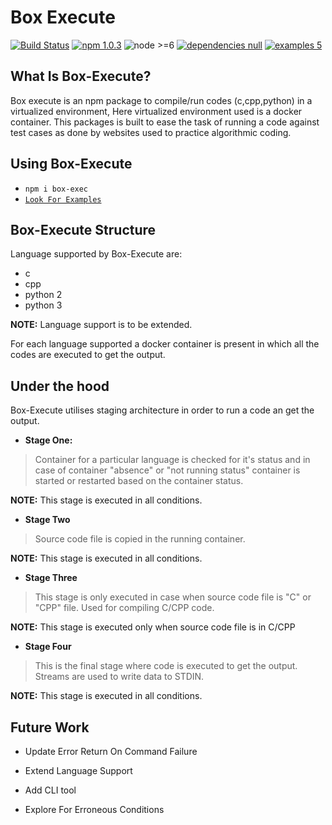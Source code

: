 # Box Execute

[![Build Status](https://travis-ci.org/akshitgrover/box-exec.svg?branch=master)](https://travis-ci.org/akshitgrover/box-exec) [![npm 1.0.3](https://img.shields.io/badge/npm-1.0.3-blue.svg)](https://npmjs.org/package/box-exec) ![node >=6](https://img.shields.io/badge/node->=6-red.svg) [![dependencies null](https://img.shields.io/badge/dependencies-null-yellow.svg)](https://npmjs.org/package/box-exec) [![examples 5](https://img.shields.io/badge/examples-4-orange.svg)](https://github.com/akshitgrover/box-exec/tree/master/examples)

## What Is Box-Execute?

Box execute is an npm package to compile/run codes (c,cpp,python) in a virtualized environment, Here virtualized environment used is a docker container. This packages is built to ease the task of running a code against test cases as done by websites used to practice algorithmic coding.

## Using Box-Execute

* `npm i box-exec`
* [`Look For Examples`](https://github.com/akshitgrover/box-exec/tree/master/examples)

## Box-Execute Structure

Language supported by Box-Execute are:
* c
* cpp
* python 2
* python 3

**NOTE:** Language support is to be extended.

For each language supported a docker container is present in which all the codes are executed to get the output.

## Under the hood

Box-Execute utilises staging architecture in order to run a code an get the output.

* **Stage One:**

>Container for a particular language is checked for it's status and in case of container "absence" or "not 
running status" container is started or restarted based on the container status.

**NOTE:** This stage is executed in all conditions.

* **Stage Two**

>Source code file is copied in the running container.

**NOTE:** This stage is executed in all conditions.

* **Stage Three**

>This stage is only executed in case when source code file is "C" or "CPP" file. Used for compiling C/CPP code.

**NOTE:** This stage is executed only when source code file is in C/CPP

* **Stage Four**

>This is the final stage where code is executed to get the output. Streams are used to write data to STDIN.

**NOTE:** This stage is executed in all conditions.

## Future Work

* Update Error Return On Command Failure

* Extend Language Support

* Add CLI tool

* Explore For Erroneous Conditions

